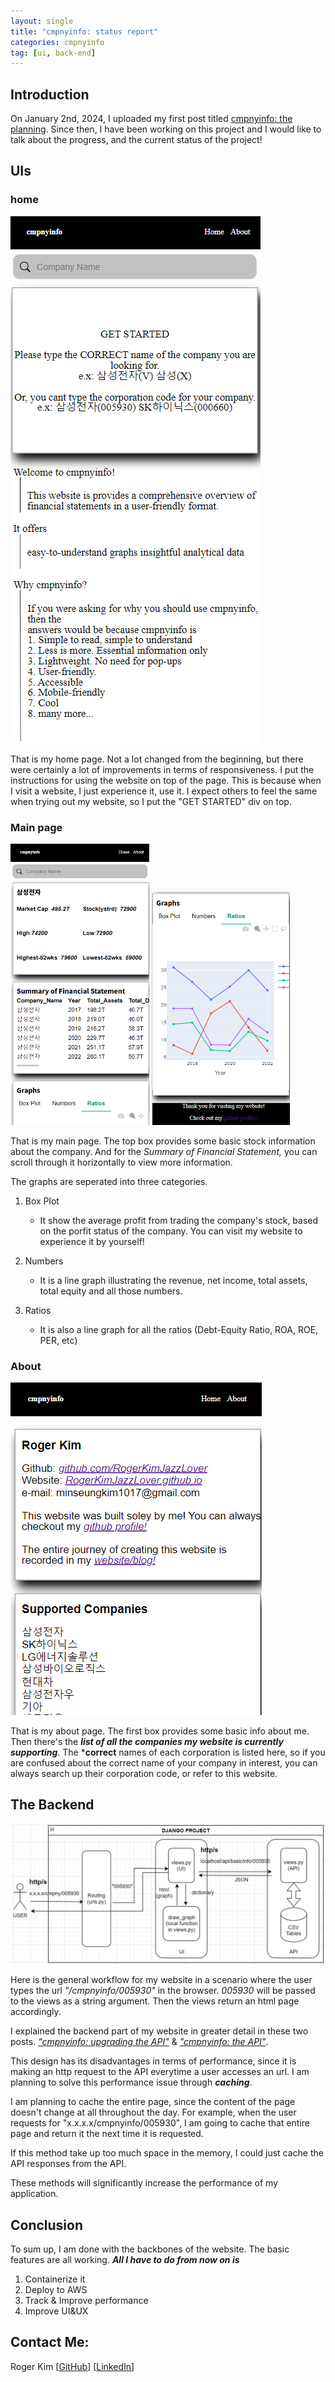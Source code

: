 ```yaml
---
layout: single
title: "cmpnyinfo: status report"
categories: cmpnyinfo
tag: [ui, back-end]
---
```


## Introduction

On January 2nd, 2024, I uploaded my first post titled [cmpnyinfo: the planning](https://kmsrogerkim.github.io/cmpnyinfo/cmpnyinfo-the-planning/). Since then, I have been working on this project and I would like to talk about the progress, and the current status of the project!

## UIs

### home 
![](/assets/img/status_report_home.png)

That is my home page. Not a lot changed from the beginning, but there were certainly a lot of improvements in terms of responsiveness. I put the instructions for using the website on top of the page. This is because when I visit a website, I just experience it, use it. I expect others to feel the same when trying out my website, so I put the "GET STARTED" div on top.

### Main page
<p float="left">
  <img src="/assets/img/status_report_cmpny.png" width="44%" />
  <img src="/assets/img/status_report_cmpny2.png" width="44%" /> 
</p>

That is my main page. The top box provides some basic stock information about the company. And for the _Summary of Financial Statement,_ you can scroll through it horizontally to view more information.

The graphs are seperated into three categories.

1. Box Plot
    - It show the average profit from trading the company's stock, based on the porfit status of the company. You can visit my website to experience it by yourself!

2. Numbers
    - It is a line graph illustrating the revenue, net income, total assets, total equity and all those numbers.

3. Ratios
    - It is also a line graph for all the ratios (Debt-Equity Ratio, ROA, ROE, PER, etc)

### About
![](/assets/img/status_report_about.png)

That is my about page. The first box provides some basic info about me. Then there's the ***list of all the companies my website is currently supporting***. The ***correct** names of each corporation is listed here, so if you are confused about the correct name of your company in interest, you can always search up their corporation code, or refer to this website.


## The Backend
![](/assets/img/status_report_backend.png)

Here is the general workflow for my website in a scenario where the user types the url _"/cmpnyinfo/005930"_ in the browser. _005930_ will be passed to the views as a string argument. Then the views return an html page accordingly.

I explained the backend part of my website in greater detail in these two posts. [_"cmpnyinfo: upgrading the API"_](https://kmsrogerkim.github.io/cmpnyinfo/cmpnyinfo-upgrading-api/) & [_"cmpnyinfo: the API"_](https://kmsrogerkim.github.io/cmpnyinfo/cmpnyinfo-the-api/).

This design has its disadvantages in terms of performance, since it is making an http request to the API everytime a user accesses an url. I am planning to solve this performance issue through ***caching***.

I am planning to cache the entire page, since the content of the page doesn't change at all throughout the day. For example, when the user requests for "x.x.x.x/cmpnyinfo/005930", I am going to cache that entire page and return it the next time it is requested.

If this method take up too much space in the memory, I could just cache the API responses from the API.

These methods will significantly increase the performance of my application.

## Conclusion

To sum up, I am done with the backbones of the website. The basic features are all working. ***All I have to do from now on is***

1. Containerize it
2. Deploy to AWS
3. Track & Improve performance
4. Improve UI&UX

## Contact Me:

Roger Kim [[GitHub](https://github.com/kmsrogerkim)] [[LinkedIn](https://www.linkedin.com/in/kmsrogerkim/)] 


